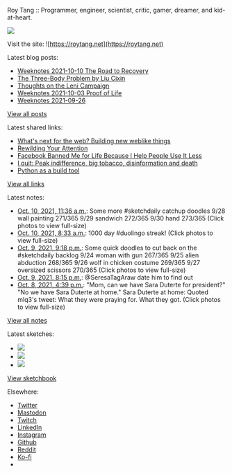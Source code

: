Roy Tang :: Programmer, engineer, scientist, critic, gamer, dreamer, and kid-at-heart.

![](https://roytang.net/static/img/profile.jpg)

Visit the site: ![https://roytang.net](https://roytang.net)

Latest blog posts:

- [Weeknotes 2021-10-10 The Road to Recovery](https://roytang.net/2021/10/weeknotes-10-10/)
- [The Three-Body Problem by Liu Cixin](https://roytang.net/2021/10/three-body-problem/)
- [Thoughts on the Leni Campaign](https://roytang.net/2021/10/leni-campaign/)
- [Weeknotes 2021-10-03 Proof of Life](https://roytang.net/2021/10/weeknotes-2021-10-03/)
- [Weeknotes 2021-09-26](https://roytang.net/2021/09/weeknotes-2021-09-26/)

[View all posts](https://roytang.net/blog)

Latest shared links:

- [What&#x27;s next for the web? Building new weblike things](https://roytang.net/2021/10/35a3ec04101035aadc01d9ec0b06a9f7/)
- [Rewilding Your Attention](https://roytang.net/2021/10/2cf0e36eb98f383bfadcf0dc11ad2baa/)
- [Facebook Banned Me for Life Because I Help People Use It Less](https://roytang.net/2021/10/30db1452d5381966acedbdd760510185/)
- [I quit: Peak indifference, big tobacco, disinformation and death](https://roytang.net/2021/09/9eef5c61f68f4444b31d3cde214a5ec5/)
- [Python as a build tool](https://roytang.net/2021/09/python-as-a-build-tool/)

[View all links](https://roytang.net/links)

Latest notes:

- [Oct. 10, 2021, 11:36 a.m.](https://roytang.net/2021/10/1447043403645026323/): Some more #sketchdaily catchup doodles 9/28 wall painting 271/365 9/29 sandwich 272/365 9/30 hand 273/365 (Click photos to view full-size)
- [Oct. 10, 2021, 8:33 a.m.](https://roytang.net/2021/10/1446997172679938048/): 1000 day #duolingo streak! (Click photos to view full-size)
- [Oct. 9, 2021, 9:18 p.m.](https://roytang.net/2021/10/1446827317028818949/): Some quick doodles to cut back on the #sketchdaily backlog 9/24 woman with gun 267/365 9/25 alien abduction 268/365 9/26 wolf in chicken costume 269/365 9/27 oversized scissors 270/365 (Click photos to view full-size)
- [Oct. 9, 2021, 8:15 p.m.](https://roytang.net/2021/10/1446811505437986816/): @SeresaTagAraw date him to find out
- [Oct. 8, 2021, 4:39 p.m.](https://roytang.net/2021/10/1446394831090040839/): &quot;Mom, can we have Sara Duterte for president?&quot; &quot;No we have Sara Duterte at home.&quot; Sara Duterte at home: Quoted mlq3&#x27;s tweet: What they were praying for. What they got. (Click photos to view full-size)

[View all notes](https://roytang.net/notes)

Latest sketches:


- ![](https://roytang.net/media/cache/ff/ec/ffecb535f8293eeb99e9821ce2b43754.jpg)
- ![](https://roytang.net/media/cache/12/d4/12d419d648692732ba6c44b9ced1d269.jpg)
- ![](https://roytang.net/media/cache/9b/24/9b2407421ad6830abee4dec21764df79.jpg)

[View sketchbook](https://roytang.net/albums/sketchbook)


Elsewhere:

- [Twitter](https://twitter.com/roytang)
- [Mastodon](https://mastodon.technology/@roytang)
- [Twitch](https://twitch.tv/twitchyroy)
- [LinkedIn](https://www.linkedin.com/in/roytang)
- [Instagram](https://instagram.com/roytang0400)
- [Github](https://github.com/roytang)
- [Reddit](https://reddit.com/u/hungryroy)
- [Ko-fi](https://ko-fi.com/roytang)
- [](mailto:hello@roytang.net)